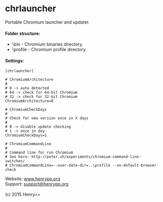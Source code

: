 # chrlauncher

Portable Chromium launcher and updater.

#### Folder structure:
- \bin - Chromium binaries directory.
- \profile - Chromium profile directory.

#### Settings:
~~~
[chrlauncher]

# ChromiumArchitecture
#
# 0 -> auto detected
# 64 -> check for 64-bit Chromium
# 32 -> check for 32-bit Chromium
ChromiumArchitecture=0

# ChromiumCheckDays
#
# Check for new version once in X days
#
# 0 -> disable update checking
# 1 -> once in day
ChromiumCheckDays=1

# ChromiumCommandLine
#
# Command line for run Chromium
# See here: http://peter.sh/experiments/chromium-command-line-switches/
# ChromiumCommandLine=--user-data-dir=..\profile --no-default-browser-check
~~~
Website: www.henrypp.org<br />
Support: support@henrypp.org<br />
<br />
(c) 2015 Henry++
